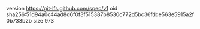 version https://git-lfs.github.com/spec/v1
oid sha256:51d94a0c44ad8d6f0f3f515387b8530c772d5bc36fdce563e5915a2f0b733b2b
size 973

